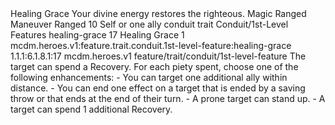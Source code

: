 <ability>
  <name>Healing Grace</name>
  <flavor>Your divine energy restores the righteous.</flavor>
  <keywords>
    <keyword>Magic</keyword>
    <keyword>Ranged</keyword>
  </keywords>
  <type>Maneuver</type>
  <distance>Ranged 10</distance>
  <target>Self or one ally</target>
  <metadata>
    <class>conduit</class>
    <feature_type>trait</feature_type>
    <file_dpath>Conduit/1st-Level Features</file_dpath>
    <item_id>healing-grace</item_id>
    <item_index>17</item_index>
    <item_name>Healing Grace</item_name>
    <level>1</level>
    <scc>mcdm.heroes.v1:feature.trait.conduit.1st-level-feature:healing-grace</scc>
    <scdc>1.1.1:6.1.8.1:17</scdc>
    <source>mcdm.heroes.v1</source>
    <type>feature/trait/conduit/1st-level-feature</type>
  </metadata>
  <effects>
    <effect type="mundane">The target can spend a Recovery.</effect>
    <effect type="mundane" cost="Spend 1+ Piety">For each piety spent, choose one of the following enhancements: - You can target one additional ally within distance. - You can end one effect on a target that is ended by a saving throw or that ends at the end of their turn. - A prone target can stand up. - A target can spend 1 additional Recovery.</effect>
  </effects>
</ability>
